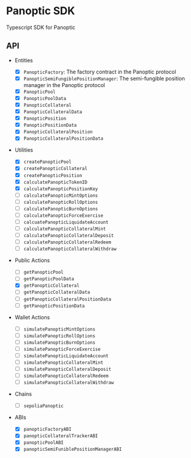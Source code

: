 # Panoptic SDK

Typescript SDK for Panoptic

## API

- Entities

  - [x] `PanopticFactory`: The factory contract in the Panoptic protocol
  - [x] `PanopticSemiFungiblePositionManager`: The semi-fungible position manager in the Panoptic protocol
  - [x] `PanopticPool`
  - [x] `PanopticPoolData`
  - [x] `PanopticCollateral`
  - [x] `PanopticCollateralData`
  - [x] `PanopticPosition`
  - [x] `PanopticPositionData`
  - [x] `PanopticCollateralPosition`
  - [x] `PanopticCollateralPositionData`

- Utilities

  - [x] `createPanopticPool`
  - [x] `createPanopticCollateral`
  - [x] `createPanopticPosition`
  - [x] `calculatePanopticTokenID`
  - [x] `calculatePanopticPositionKey`
  - [ ] `calculatePanopticMintOptions`
  - [ ] `calculatePanopticRollOptions`
  - [ ] `calculatePanopticBurnOptions`
  - [ ] `calculatePanopticForceExercise`
  - [ ] `calcuatePanopticLiquidateAccount`
  - [ ] `calculatePanopticCollateralMint`
  - [ ] `calculatePanopticCollateralDeposit`
  - [ ] `calculatePanopticCollateralRedeem`
  - [ ] `calculatePanopticCollateralWithdraw`

- Public Actions

  - [ ] `getPanopticPool`
  - [ ] `getPanopticPoolData`
  - [x] `getPanopticCollateral`
  - [ ] `getPanopticCollateralData`
  - [ ] `getPanopticCollateralPositionData`
  - [ ] `getPanopticPositionData`

- Wallet Actions

  - [ ] `simulatePanopticMintOptions`
  - [ ] `simulatePanopticRollOptions`
  - [ ] `simulatePanopticBurnOptions`
  - [ ] `simulatePanopticForceExercise`
  - [ ] `simulatePanopticLiquidateAccount`
  - [ ] `simulatePanopticCollateralMint`
  - [ ] `simulatePanopticCollateralDeposit`
  - [ ] `simulatePanopticCollateralRedeem`
  - [ ] `simulatePanopticCollateralWithdraw`

- Chains

  - [ ] `sepoliaPanoptic`

- ABIs

  - [x] `panopticFactoryABI`
  - [x] `panopticCollateralTrackerABI`
  - [x] `panopticPoolABI`
  - [x] `panopticSemiFuniblePositionManagerABI`
